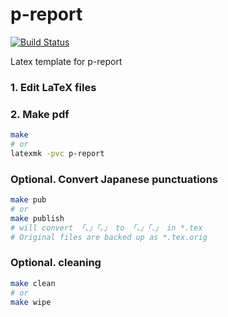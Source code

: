 # p-report
[![Build Status](https://travis-ci.org/jsk-report-template/p-report.svg?branch=master)](https://travis-ci.org/jsk-report-template/p-report)

Latex template for p-report

### 1. Edit LaTeX files

### 2. Make pdf

```bash
make
# or
latexmk -pvc p-report
```

### Optional. Convert Japanese punctuations

```bash
make pub
# or
make publish
# will convert 「、」「。」 to 「，」「．」 in *.tex
# Original files are backed up as *.tex.orig
```

### Optional. cleaning

```bash
make clean
# or
make wipe
```
